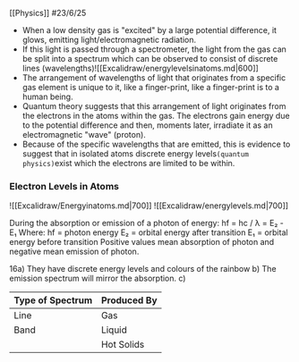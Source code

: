 [[Physics]]
#23/6/25

- When a low density gas is "excited" by a large potential difference, it glows, emitting light/electromagnetic radiation.
- If this light is passed through a spectrometer, the light from the gas can be split into a spectrum which can be observed to consist of discrete lines (wavelengths)![[Excalidraw/energylevelsinatoms.md|600]]
- The arrangement of wavelengths of light that originates from a specific gas element is unique to it, like a finger-print, like a finger-print is to a human being.
- Quantum theory suggests that this arrangement of light originates from the electrons in the atoms within the gas. The electrons gain energy due to the potential difference and then, moments later, irradiate it as an electromagnetic "wave" (proton).
- Because of the specific wavelengths that are emitted, this is evidence to suggest that in isolated atoms discrete energy levels`(quantum physics)`exist which the electrons are limited to be within.
### Electron Levels in Atoms
![[Excalidraw/Energyinatoms.md|700]]
![[Excalidraw/energylevels.md|700]]

During the absorption or emission of a photon of energy:
hf = hc / λ = E₂ - E₁
Where:
	hf = photon energy
	E₂ = orbital energy after transition
	E₁ = orbital energy before transition
Positive values mean absorption of photon and negative mean emission of photon.

16a) They have discrete energy levels and colours of the rainbow
b) The emission spectrum will mirror the absorption.
c) 

| Type of Spectrum | Produced By |
| ---------------- | ----------- |
| Line             | Gas         |
| Band             | Liquid      |
|                  | Hot Solids  |
